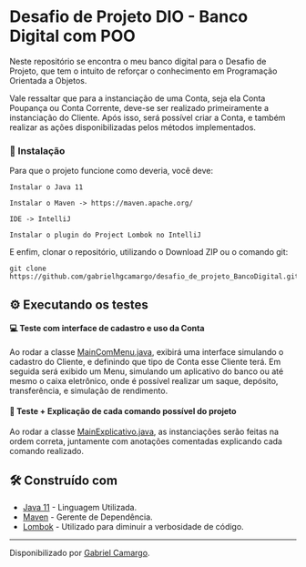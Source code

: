 # Desafio de Projeto DIO - Banco Digital com POO


Neste repositório se encontra o meu banco digital para o Desafio de Projeto, que tem o intuito de reforçar o conhecimento em Programação Orientada a Objetos.



Vale ressaltar que para a instanciação de uma Conta, seja ela Conta Poupança ou Conta Corrente, deve-se ser realizado primeiramente a instanciação do Cliente. Após isso, será possível criar a Conta, e também realizar as ações disponibilizadas pelos métodos implementados.


### 🔧 Instalação

Para que o projeto funcione como deveria, você deve:

```
Instalar o Java 11 
```

```
Instalar o Maven -> https://maven.apache.org/
```

```
IDE -> IntelliJ
```

```
Instalar o plugin do Project Lombok no IntelliJ
```

E enfim, clonar o repositório, utilizando o Download ZIP ou o comando git:

```
git clone https://github.com/gabrielhgcamargo/desafio_de_projeto_BancoDigital.git
```



## ⚙️ Executando os testes

#### :computer: Teste com interface de cadastro e uso da Conta
Ao rodar a classe [MainComMenu.java](https://github.com/gabrielhgcamargo/desafio_de_projeto_BancoDigital/blob/master/src/main/java/Menu/MainComMenu.java), exibirá uma interface simulando o cadastro do Cliente, e definindo que tipo de Conta esse Cliente terá. Em seguida será exibido um Menu, simulando um aplicativo do banco ou até mesmo o caixa eletrônico, onde é possível realizar um saque, depósito, transferência, e simulação de rendimento.

#### :bookmark_tabs: Teste + Explicação de cada comando possível do projeto
Ao rodar a classe [MainExplicativo.java](https://github.com/gabrielhgcamargo/desafio_de_projeto_BancoDigital/blob/master/src/main/java/MainExplicativo.java), as instanciações serão feitas na ordem correta, juntamente com anotações comentadas explicando cada comando realizado.

## 🛠️ Construído com
* [Java 11](https://dev.java/) - Linguagem Utilizada.
* [Maven](https://maven.apache.org/) - Gerente de Dependência.
* [Lombok](https://projectlombok.org/) - Utilizado para diminuir a verbosidade de código.


------------

Disponibilizado por [Gabriel Camargo](https://www.linkedin.com/in/gabrielhgcamargo/ "Linkedin de Gabriel Camargo").
